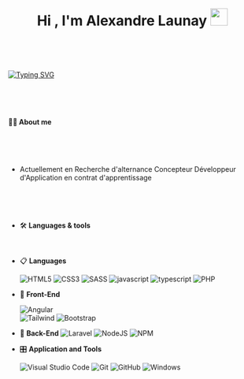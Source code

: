 <h1 align="center"><b>Hi , I'm Alexandre Launay </b><img src="https://media.giphy.com/media/hvRJCLFzcasrR4ia7z/giphy.gif" width="35"></h1>

<br>
<br>
<br>

<a href="https://git.io/typing-svg"><img src="https://readme-typing-svg.demolab.com?font=Fira+Code&pause=1000&random=false&width=435&lines=D%C3%A9veloppeur+en+reconversion" alt="Typing SVG" /></a>

<br>
<br>
<br>

**👩‍💻 About me**

<br>
<br>
<br> 

- Actuellement en Recherche d'alternance Concepteur Développeur d'Application en contrat d'apprentissage
<br>
<br>
<br>

- 🛠 **Languages & tools**
  <br>
  <br>
  <br>
 <p align="center">

- 📋 **Languages**
    
    ![HTML5](https://img.shields.io/badge/html5-%23E34F26.svg?style=for-the-badge&logo=html5&logoColor=white)
    ![CSS3](https://img.shields.io/badge/css3-%231572B6.svg?style=for-the-badge&logo=css3&logoColor=white)
    ![SASS](https://img.shields.io/badge/Sass-CC6699?style=for-the-badge&logo=sass&logoColor=white)
    ![javascript](https://img.shields.io/badge/javascript%20-%23323330.svg?&style=for-the-badge&logo=javascript&logoColor=%23F7DF1E)
    ![typescript](https://img.shields.io/badge/TypeScript-007ACC?style=for-the-badge&logo=typescript&logoColor=white)
    ![PHP](https://img.shields.io/badge/php-%23777BB4.svg?style=for-the-badge&logo=php&logoColor=white)
  
- 🎨 **Front-End**
  
   ![Angular](https://img.shields.io/badge/Angular-DD0031?style=for-the-badge&logo=angular&logoColor=white)   
   ![Tailwind](https://img.shields.io/badge/Tailwind_CSS-38B2AC?style=for-the-badge&logo=tailwind-css&logoColor=white)
   ![Bootstrap](https://img.shields.io/badge/bootstrap%20-%23563D7C.svg?&style=for-the-badge&logo=bootstrap&logoColor=white)

- 🎨 **Back-End** 
   ![Laravel](https://img.shields.io/badge/Laravel-2e2e2e?logo=laravel)
   ![NodeJS](https://img.shields.io/badge/Node.js-43853D?style=for-the-badge&logo=node.js&logoColor=white)
   ![NPM](https://img.shields.io/badge/npm-CB3837?style=for-the-badge&logo=npm&logoColor=white)
  
- 🎛️ **Application and Tools**

    ![Visual Studio Code](https://img.shields.io/badge/Visual%20Studio%20Code-0078d7.svg?style=for-the-badge&logo=visual-studio-code&logoColor=white)
    ![Git](https://img.shields.io/badge/git-%23F05033.svg?style=for-the-badge&logo=git&logoColor=white)
    ![GitHub](https://img.shields.io/badge/github-%23121011.svg?style=for-the-badge&logo=github&logoColor=white)
    ![Windows](https://img.shields.io/badge/Windows-0078D6?style=for-the-badge&logo=windows&logoColor=white)
   
</p>
